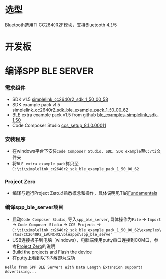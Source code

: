 # 选型

Bluetooth选用TI CC2640R2F模块，支持Bluetooth 4.2/5

# 开发板


# 编译SPP BLE SERVER

### 需求组件

+ SDK v1.5 [simplelink_cc2640r2_sdk_1_50_00_58](http://www.ti.com/tool/SIMPLELINK-CC2640R2-SDK)
+ SDK example pack v1.5 [simplelink_cc2640r2_sdk_ble_example_pack_1_50_00_62](http://www.ti.com/tool/SIMPLELINK-CC2640R2-SDK)
+ BLE extra example pack v1.5 from github [ble_examples-simplelink_sdk-1.50](https://github.com/ti-simplelink/ble_examples/tree/simplelink_sdk-1.50)
+ Code Composer Studio [ccs_setup_8.1.0.00011](http://www.ti.com/tool/ccstudio)

### 安装程序

+ 在windows平台下安装`Code Composer Studio`、`SDK`、`SDK example`至`C:/ti`文件夹
+ 将`BLE extra example pack`拷贝至`C:\ti\simplelink_cc2640r2_sdk_ble_example_pack_1_50_00_62`

### Project Zero
+ 编译与运行Project Zero以熟悉概念和操作，具体说明见TI的[Fundamentals](http://dev.ti.com/tirex/#/DevTool/CC2640R2%20LaunchPad/?link=Software%2FSimpleLink%20CC2640R2%20SDK%2FSimpleLink%20Academy%2FBluetooth%204.2%2FFundamentals)

### 编译spp_ble_server项目

+ 启动`Code Composer Studio`, 导入`spp_ble_server`, 具体操作为`File` -> `Import` -> `Code Composer Studio` -> `CCS Projects` -> `C:\ti\simplelink_cc2640r2_sdk_ble_example_pack_1_50_00_62\examples\rtos\CC2640R2_LAUNCHXL\bleapps\spp_ble_server`
+ USB连接板子到电脑（windows），电脑端使用putty串口连接到COM口，参考[Project Zero](http://dev.ti.com/tirex/#/DevTool/CC2640R2%20LaunchPad/?link=Software%2FSimpleLink%20CC2640R2%20SDK%2FSimpleLink%20Academy%2FBluetooth%204.2%2FFundamentals)的说明
+ Build the projects and Flash the device
+ 在putty上看到以下内容即为成功
```
Hello from SPP BLE Server! With Data Length Extension support!
Advertising...
```
